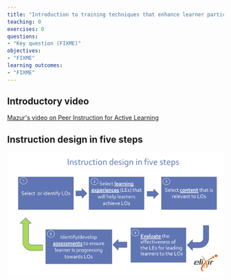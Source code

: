 ```yaml
---
title: "Introduction to training techniques that enhance learner participation and engagement"
teaching: 0
exercises: 0
questions:
- "Key question (FIXME)"
objectives:
- "FIXME"
learning outcomes:
- "FIXME"
---
```



## Introductory video

[Mazur's video on Peer Instruction for Active Learning](https://www.youtube.com/watch?v=Z9orbxoRofI)

## Instruction design in five steps

![](../fig/Instruction_design_in_five_steps.png)
